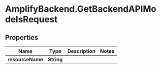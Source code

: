 # AmplifyBackend.GetBackendAPIModelsRequest

## Properties

Name | Type | Description | Notes
------------ | ------------- | ------------- | -------------
**resourceName** | **String** |  | 


